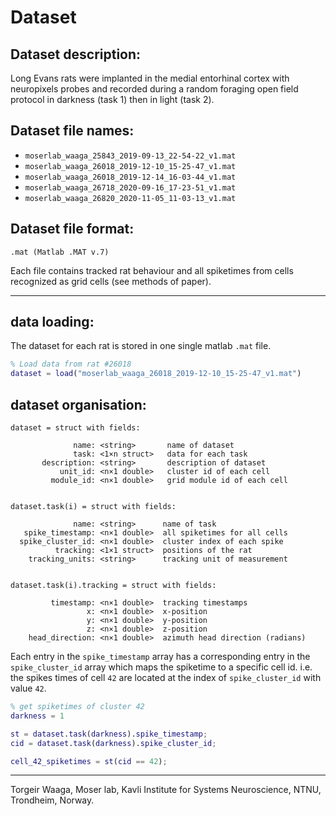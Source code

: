 # Dataset

## Dataset description:
Long Evans rats were implanted in the medial entorhinal cortex with neuropixels probes and recorded during a random foraging open field protocol in darkness (task 1) then in light (task 2).

## Dataset file names:
- `moserlab_waaga_25843_2019-09-13_22-54-22_v1.mat`
- `moserlab_waaga_26018_2019-12-10_15-25-47_v1.mat`
- `moserlab_waaga_26018_2019-12-14_16-03-44_v1.mat`
- `moserlab_waaga_26718_2020-09-16_17-23-51_v1.mat`
- `moserlab_waaga_26820_2020-11-05_11-03-13_v1.mat`

## Dataset file format:
`.mat (Matlab .MAT v.7)`

Each file contains tracked rat behaviour and all spiketimes from cells recognized as grid cells (see methods of paper).

---

## data loading:
The dataset for each rat is stored in one single matlab `.mat` file.

```matlab
% Load data from rat #26018
dataset = load("moserlab_waaga_26018_2019-12-10_15-25-47_v1.mat")
```

## dataset organisation:
```
dataset = struct with fields:

              name: <string>       name of dataset
              task: <1×n struct>   data for each task
       description: <string>       description of dataset
           unit_id: <n×1 double>   cluster id of each cell
         module_id: <n×1 double>   grid module id of each cell


dataset.task(i) = struct with fields:

              name: <string>      name of task
   spike_timestamp: <n×1 double>  all spiketimes for all cells
  spike_cluster_id: <n×1 double>  cluster index of each spike
          tracking: <1×1 struct>  positions of the rat
    tracking_units: <string>      tracking unit of measurement


dataset.task(i).tracking = struct with fields:

         timestamp: <n×1 double>  tracking timestamps
                 x: <n×1 double>  x-position
                 y: <n×1 double>  y-position
                 z: <n×1 double>  z-position
    head_direction: <n×1 double>  azimuth head direction (radians)
```
Each entry in the `spike_timestamp` array has a corresponding entry in the `spike_cluster_id` array which maps the spiketime to a specific cell id. i.e. the spikes times of cell `42` are located at the index of `spike_cluster_id` with value `42`.

```matlab
% get spiketimes of cluster 42
darkness = 1

st = dataset.task(darkness).spike_timestamp;
cid = dataset.task(darkness).spike_cluster_id;

cell_42_spiketimes = st(cid == 42);
```

---

Torgeir Waaga,
Moser lab,
Kavli Institute for Systems Neuroscience,
NTNU, Trondheim, Norway.
